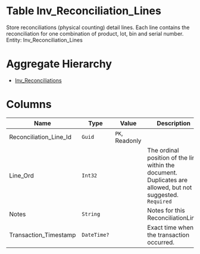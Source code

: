 # Table Inv_Reconciliation_Lines

Store reconciliations (physical counting) detail lines. Each line contains the reconciliation for one combination of product, lot, bin and serial number. Entity: Inv_Reconciliation_Lines

# Aggregate Hierarchy

* [Inv_Reconciliations](Inv_Reconciliations.md)

# Columns

| Name | Type | Value | Description |
| - | - | - | --- |
|Reconciliation_Line_Id|`Guid`|`PK`, Readonly||
|Line_Ord|`Int32`||The ordinal position of the line within the document. Duplicates are allowed, but not suggested. `Required` |
|Notes|`String`||Notes for this ReconciliationLine. |
|Transaction_Timestamp|`DateTime?`||Exact time when the transaction occurred. |
